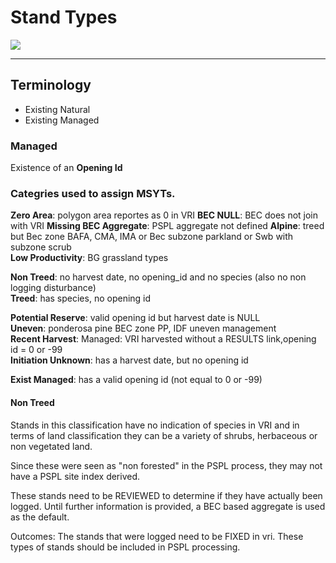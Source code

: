 # Stand Types

![](../images/stand_types.PNG)

___

## Terminology

- Existing Natural
- Existing Managed

### Managed  

Existence of an **Opening Id**  

### Categries used to assign MSYTs.


**Zero Area**: polygon area reportes as 0 in VRI
**BEC NULL**: BEC does not join with VRI
**Missing BEC Aggregate**: PSPL aggregate not defined
**Alpine**: treed but Bec zone BAFA, CMA, IMA or Bec subzone parkland or Swb with subzone scrub  
**Low Productivity**: BG grassland types  

**Non Treed**: no harvest date, no opening_id and no species (also no non logging disturbance)  
**Treed**: has species, no opening id  

**Potential Reserve**: valid opening id but harvest date is NULL  
**Uneven**:  ponderosa pine BEC zone PP, IDF uneven management  
**Recent Harvest**: Managed: VRI harvested without a RESULTS link,opening id = 0 or -99  
**Initiation Unknown**: has a harvest date, but no opening id   

**Exist Managed**: has a valid opening id (not equal to 0 or -99)  


#### Non Treed 

Stands in this classification have no indication of species in VRI and in terms of land classification they can be a variety of shrubs, herbaceous or non vegetated land.  

Since these were seen as "non forested" in the PSPL process, they may not have a PSPL site index derived.  

These stands need to be REVIEWED to determine if they have actually been logged. 
Until further information is provided, a BEC based aggregate is used as the default.

Outcomes:  The stands that were logged need to be FIXED in vri.  These types of stands should be included in PSPL processing.
 
